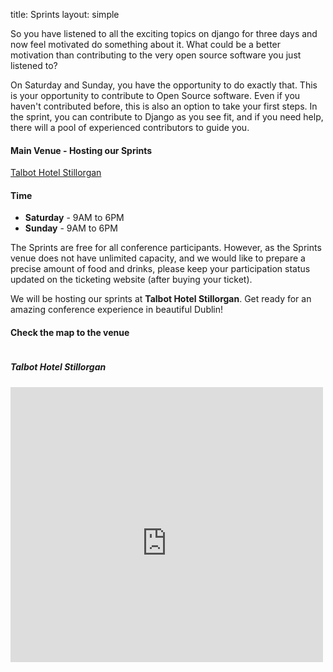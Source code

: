 title: Sprints
layout: simple

So you have listened to all the exciting topics on django for three days and now feel motivated do something about it. What could be a better motivation than contributing to the very open source software you just listened to?

On Saturday and Sunday, you have the opportunity to do exactly that. This is your opportunity to contribute to Open Source software. Even if you haven't contributed before, this is also an option to take your first steps. In the sprint, you can contribute to Django as you see fit, and if you need help, there will a pool of experienced contributors to guide you.

<!-- Pop up when click -->
<!-- <div id="myModal" class="modal">
  <span class="close">&times;</span>
  <img class="modal-content" id="img01">
  <div id="caption"></div>
</div> -->

#### Main Venue - Hosting our Sprints

<a href="https://www.talbothotelstillorgan.com/index.html" class="pages-links" target="blank">Talbot Hotel Stillorgan</a>
#### Time

- **Saturday** - 9AM to 6PM
- **Sunday** - 9AM to 6PM

The Sprints are free for all conference participants. However, as the Sprints venue does not have unlimited capacity, and we would like to prepare a precise amount of food and drinks, please keep your participation status updated on the ticketing website (after buying your ticket).

We will be hosting our sprints at **Talbot Hotel Stillorgan**. Get ready for an amazing conference experience in beautiful Dublin!

#### Check the map to the venue

<div class="row">
    <div class="col-md-6">
        <div style="overflow:hidden;resize:none;max-width:100%;width:500px;height:500px;">
            <div id="canvas-for-googlemap" style="height:100%; width:100%;max-width:100%;">
            <h5><strong>Talbot Hotel Stillorgan</strong></h5>
                <iframe style="height:100%;width:100%;border:0;" frameborder="0" src="https://www.google.com/maps/embed/v1/place?q=Talbot+Hotel+Stillorgan&key=AIzaSyBFw0Qbyq9zTFTd-tUY6dZWTgaQzuU17R8"></iframe>
            </div>
            <a class="googlemaps-made" href="https://www.bootstrapskins.com/themes" id="grab-map-data">premium bootstrap themes</a>
            <style>#canvas-for-googlemap .text-marker{}.map-generator{max-width: 100%; max-height: 100%; background: none;</style>
        </div>
    </div>
</div>
